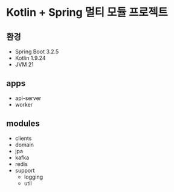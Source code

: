 # Kotlin + Spring 멀티 모듈 프로젝트

## 환경
- Spring Boot 3.2.5
- Kotlin 1.9.24
- JVM 21

## apps
- api-server
- worker

## modules
- clients
- domain
- jpa
- kafka
- redis
- support
  - logging
  - util